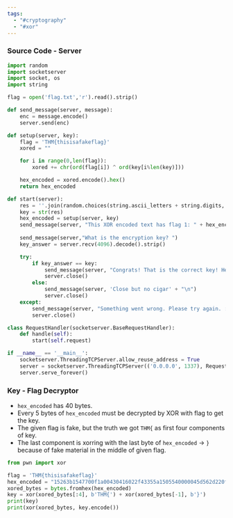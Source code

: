 ```yaml
---
tags:
  - "#cryptography"
  - "#xor"
---
```


### Source Code - Server

```python
import random
import socketserver 
import socket, os
import string

flag = open('flag.txt','r').read().strip()

def send_message(server, message):
    enc = message.encode()
    server.send(enc)

def setup(server, key):
    flag = 'THM{thisisafakeflag}' 
    xored = ""

    for i in range(0,len(flag)):
        xored += chr(ord(flag[i]) ^ ord(key[i%len(key)]))

    hex_encoded = xored.encode().hex()
    return hex_encoded

def start(server):
    res = ''.join(random.choices(string.ascii_letters + string.digits, k=5))
    key = str(res)
    hex_encoded = setup(server, key)
    send_message(server, "This XOR encoded text has flag 1: " + hex_encoded + "\n")
    
    send_message(server,"What is the encryption key? ")
    key_answer = server.recv(4096).decode().strip()

    try:
        if key_answer == key:
            send_message(server, "Congrats! That is the correct key! Here is flag 2: " + flag + "\n")
            server.close()
        else:
            send_message(server, 'Close but no cigar' + "\n")
            server.close()
    except:
        send_message(server, "Something went wrong. Please try again. :)\n")
        server.close()

class RequestHandler(socketserver.BaseRequestHandler):
    def handle(self):
        start(self.request)

if __name__ == '__main__':
    socketserver.ThreadingTCPServer.allow_reuse_address = True
    server = socketserver.ThreadingTCPServer(('0.0.0.0', 1337), RequestHandler)
    server.serve_forever()
```

### Key - Flag Decryptor
- `hex_encoded` has 40 bytes.
- Every 5 bytes of `hex_encoded` must be decrypted by XOR with flag to get the key.
- The given flag is fake, but the truth we got `THM{` as first four components of key.
- The last component is xorring with the last byte of `hex_encoded` -> `}` because of fake material in the middle of given flag.

```python
from pwn import xor

flag = 'THM{thisisafakeflag}'
hex_encoded = "15263b1547700f1a00430416022f43355a1505540000045d562d220f0662331a0f5e423316391c4a"
xored_bytes = bytes.fromhex(hex_encoded)
key = xor(xored_bytes[:4], b'THM{') + xor(xored_bytes[-1], b'}')
print(key)
print(xor(xored_bytes, key.encode())
```